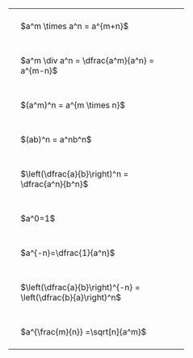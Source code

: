---
---

#  
<br>
<style type="text/css">
#T_c6bc7 th.col_heading {
  text-align: left;
  font-size: 1em;
}
#T_c6bc7 td {
  text-align: left;
  font-size: 1em;
  padding: 1.5em;
}
#T_c6bc7_row0_col0, #T_c6bc7_row1_col0, #T_c6bc7_row2_col0, #T_c6bc7_row3_col0, #T_c6bc7_row4_col0, #T_c6bc7_row5_col0, #T_c6bc7_row6_col0, #T_c6bc7_row7_col0, #T_c6bc7_row8_col0 {
  width: 300px;
  white-space: pre-wrap;
}
</style>
<table id="T_c6bc7">
  <thead>
  </thead>
  <tbody>
    <tr>
      <td id="T_c6bc7_row0_col0" class="data row0 col0" >$a^m \times a^n = a^{m+n}$</td>
    </tr>
    <tr>
      <td id="T_c6bc7_row1_col0" class="data row1 col0" >$a^m \div a^n = \dfrac{a^m}{a^n} = a^{m-n}$</td>
    </tr>
    <tr>
      <td id="T_c6bc7_row2_col0" class="data row2 col0" >$(a^m)^n = a^{m \times n}$</td>
    </tr>
    <tr>
      <td id="T_c6bc7_row3_col0" class="data row3 col0" >$(ab)^n = a^nb^n$</td>
    </tr>
    <tr>
      <td id="T_c6bc7_row4_col0" class="data row4 col0" >$\left(\dfrac{a}{b}\right)^n = \dfrac{a^n}{b^n}$</td>
    </tr>
    <tr>
      <td id="T_c6bc7_row5_col0" class="data row5 col0" >$a^0=1$</td>
    </tr>
    <tr>
      <td id="T_c6bc7_row6_col0" class="data row6 col0" >$a^{-n}=\dfrac{1}{a^n}$</td>
    </tr>
    <tr>
      <td id="T_c6bc7_row7_col0" class="data row7 col0" >$\left(\dfrac{a}{b}\right)^{-n} = \left(\dfrac{b}{a}\right)^n$</td>
    </tr>
    <tr>
      <td id="T_c6bc7_row8_col0" class="data row8 col0" >$a^{\frac{m}{n}} =\sqrt[n]{a^m}$</td>
    </tr>
  </tbody>
</table>
